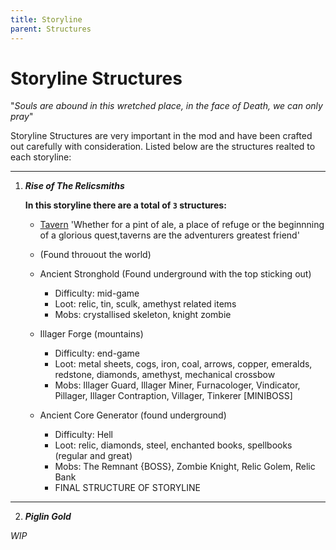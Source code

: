 ```yaml
---
title: Storyline
parent: Structures
---
```


# Storyline Structures

"*Souls are abound in this wretched place, in the face of Death, we can only pray*"

Storyline Structures are very important in the mod and have been crafted out carefully with consideration. Listed below are the structures realted to each storyline:

---

1. ***Rise of The Relicsmiths***
   
   **In this storyline there are a total of `3` structures:**
    - [Tavern](https://1d10t1c-stud10s.github.io/more-to-explore/prime-mechanics.html) 'Whether for a pint of ale, a place of refuge or the beginnning of a glorious quest,taverns are the adventurers greatest friend'
    - (Found throuout the world)
  
    - Ancient Stronghold (Found underground with the top sticking out)
      - Difficulty: mid-game
      - Loot: relic, tin, sculk, amethyst related items
      - Mobs: crystallised skeleton, knight zombie

    - Illager Forge (mountains)
      - Difficulty: end-game
      - Loot: metal sheets, cogs, iron, coal, arrows, copper, emeralds, redstone, diamonds, amethyst, mechanical crossbow
      - Mobs: Illager Guard, Illager Miner, Furnacologer, Vindicator, Pillager, Illager Contraption, Villager, Tinkerer [MINIBOSS]
  
    - Ancient Core Generator (found underground)  
      - Difficulty: Hell
      - Loot: relic, diamonds, steel, enchanted books, spellbooks (regular and great)
      - Mobs: The Remnant {BOSS}, Zombie Knight, Relic Golem, Relic Bank
      - FINAL STRUCTURE OF STORYLINE

---

2. ***Piglin Gold***

*WIP*
